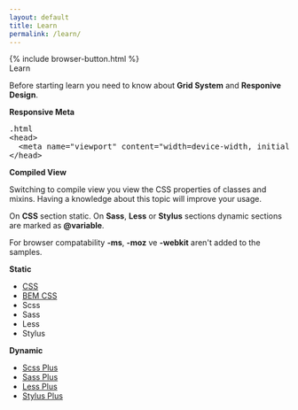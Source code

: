 ```yaml
---
layout: default
title: Learn
permalink: /learn/
---
```


<div class="dn-browser">
  <div class="dn-browser-header">
    {% include browser-button.html %}
    <div class="dn-style--title">Learn</div>
    <!-- <div class="dn-style--title">Öğrenme</div> -->
    <a href="/" class="dn-logo"><img src="/img/flexiblegs-logo-white.png" alt=""></a>
  </div>
  <div class="dn-browser-body">
    <div class="dn-browser-body__item">
      <div class="dn-content">
        <p>Before starting learn you need to know about <b>Grid System</b> and <b>Responive Design</b>.</p>
        <!-- <p>Öğrenmeye başlamadan önce <b>Grid System</b> ve <b>Responive Design</b> hakkında bilgi sahibi olmanız gerekmektedir.</p> -->
        <div class="dn-space-16"></div>
        <p><b>Responsive Meta</b></p>
        <div class="dn-space-16"></div>
        <pre><div class="dn-tag dn-tag--gray dn-tag--bottom">.html</div><!--
          --><div class="comment">&lt;head&gt;<br/><!--
          -->  &lt;meta name="viewport" content="width=device-width, initial-scale=1"&gt;<br/><!--
          -->&lt;/head&gt;</div><!--
        --></pre>
        <div class="dn-space-24"></div>
        <div class="is-gray">
          <p><b>Compiled View</b></p>
          <!-- <p><b>Derlenmiş Görünüm</b></p> -->
          <div class="dn-space-8"></div>
          <p>Switching to compile view you view the CSS properties of classes and mixins. Having a knowledge about this topic will improve your usage.</p>
          <!-- <p>Derlenmiş görünüme geçiş yaparak class veya mixinlerin oluşturduğu CSS özelliklerini görebilirsiniz. Bu konuda bilgi sahibi olmanız kullanım hakimiyetiniz açısından oldukça faydalı olacaktır.</p> -->
          <div class="dn-space-8"></div>
          <p>On <b>CSS</b> section static. On <b>Sass</b>, <b>Less</b> or <b>Stylus</b> sections dynamic sections are marked as <b>@variable</b>.</p>
          <!-- <p><b>CSS</b> kısmında sabit <b>Sass</b>, <b>Less</b> veya <b>Stylus</b> kısmında dinamik olacak kısımlar <b>@variable</b> şeklinde belirtilmektedir.</p> -->
          <div class="dn-space-8"></div>
          <p>For browser compatability <b>-ms</b>, <b>-moz</b> ve <b>-webkit</b> aren't added to the samples.</p>
          <!-- <p>Tarayıcı uyumluluğu için gereken <b>-ms</b>, <b>-moz</b> ve <b>-webkit</b> yazımları eklenmemiştir.</p> -->
        </div>
        <div class="wrap xl-gutter-24 xl-top xl-2 lg-1">
          <div class="col">
            <div class="dn-space-24"></div>
            <p><b>Static</b></p>
            <!-- <p><b>Statik</b></p> -->
            <div class="dn-space-16"></div>
            <ul>
              <li><a href="/learn/wrap/?framework=css">CSS</a></li>
              <li><a href="/learn/wrap/?framework=bem-css">BEM CSS</a></li>
              <li><span class="is-line-through">Scss</span></li>
              <li><span class="is-line-through">Sass</span></li>
              <li><span class="is-line-through">Less</span></li>
              <li><span class="is-line-through">Stylus</span></li>
            </ul>
          </div>
          <div class="col">
            <div class="dn-space-24"></div>
            <p><b>Dynamic</b></p>
            <!-- <p><b>Dinamik</b></p> -->
            <div class="dn-space-16"></div>
            <ul>
              <li><a href="/learn/wrap/?framework=scss-plus">Scss Plus</a></li>
              <li><a href="/learn/wrap/?framework=sass-plus">Sass Plus</a></li>
              <li><a href="/learn/wrap/?framework=less-plus">Less Plus</a></li>
              <li><a href="/learn/wrap/?framework=stylus-plus">Stylus Plus</a></li>
            </ul>
          </div>
        </div>
      </div>
    </div>
  </div>
</div>
